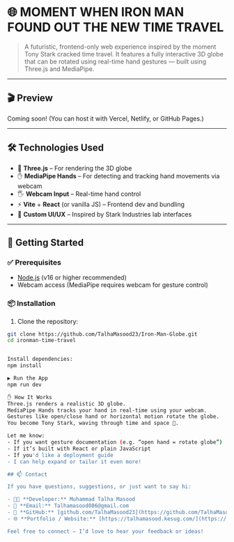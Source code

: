 # 🌐 MOMENT WHEN IRON MAN FOUND OUT THE NEW TIME TRAVEL

> A futuristic, frontend-only web experience inspired by the moment Tony Stark cracked time travel. It features a fully interactive 3D globe that can be rotated using real-time hand gestures — built using Three.js and MediaPipe.

---

## 🎬 Preview

Coming soon! (You can host it with Vercel, Netlify, or GitHub Pages.)

---

## 🛠️ Technologies Used

- 🧠 **Three.js** – For rendering the 3D globe
- ✋ **MediaPipe Hands** – For detecting and tracking hand movements via webcam
- 🖐️ **Webcam Input** – Real-time hand control
- ⚡ **Vite** + **React** (or vanilla JS) – Frontend dev and bundling
- 🎨 **Custom UI/UX** – Inspired by Stark Industries lab interfaces

---

## 🚀 Getting Started

### ✅ Prerequisites

- [Node.js](https://nodejs.org/) (v16 or higher recommended)
- Webcam access (MediaPipe requires webcam for gesture control)

### 📦 Installation

1. Clone the repository:

```bash
git clone https://github.com/TalhaMasood23/Iron-Man-Globe.git
cd ironman-time-travel


Install dependencies:
npm install

▶️ Run the App
npm run dev

✋ How It Works
Three.js renders a realistic 3D globe.
MediaPipe Hands tracks your hand in real-time using your webcam.
Gestures like open/close hand or horizontal motion rotate the globe.
You become Tony Stark, waving through time and space 🌌.

Let me know:
- If you want gesture documentation (e.g. “open hand = rotate globe”)
- If it’s built with React or plain JavaScript
- If you'd like a deployment guide
- I can help expand or tailor it even more!

## 📫 Contact

If you have questions, suggestions, or just want to say hi:

- 👨‍💻 **Developer:** Muhammad Talha Masood
- 📧 **Email:** Talhamasood086@gmail.com
- 🐙 **GitHub:** [github.com/TalhaMasood23](https://github.com/TalhaMasood23)
- 🌐 **Portfolio / Website:** [https://talhamasood.kesug.com/](https://talhamasood.kesug.com/)

Feel free to connect — I’d love to hear your feedback or ideas!

